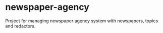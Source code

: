 # newspaper-agency
Project for managing newspaper agency system with newspapers, topics and redactors.
